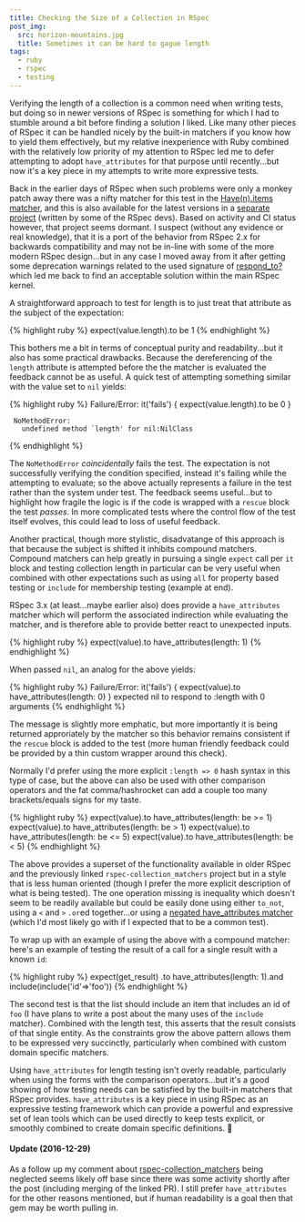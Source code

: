 ```yaml
---
title: Checking the Size of a Collection in RSpec
post_img:
  src: horizon-mountains.jpg
  title: Sometimes it can be hard to gague length
tags:
  - ruby
  - rspec
  - testing
---
```


Verifying the length of a collection is a common need when writing
tests, but doing so in newer versions of RSpec is something for 
which I had to stumble around a bit before finding a solution I
liked. Like many other pieces of RSpec it can be handled nicely by the
built-in matchers if you know how to yield them effectively, but my
relative inexperience with Ruby combined with the relatively low
priority of my attention to RSpec led me to defer attempting to adopt
`have_attributes` for that purpose until recently...but now it's a key
piece in my attempts to write more expressive tests.

<!--more-->

Back in the earlier days of RSpec when such problems were only a
monkey patch away there was a nifty matcher for this test in the
[Have(n).items matcher](https://www.relishapp.com/rspec/rspec-expectations/v/2-14/docs/built-in-matchers/have-n-items-matcher),
and this is also available for the latest versions in a
[separate project](https://github.com/rspec/rspec-collection_matchers)
(written by some of the RSpec devs). Based on activity
and CI status however, that project seems dormant.
I suspect (without any evidence or real knowledge),
that it is a port of the behavior from RSpec 2.x for backwards
compatibility and may not be in-line with some of the more modern
RSpec design...but in any case I moved away from it after getting some
deprecation warnings related to the used signature of 
[respond_to?](https://github.com/rspec/rspec-collection_matchers/pull/33/files)
which led me back to find an acceptable solution within the main RSpec kernel.

A straightforward approach to test for length is to just treat that
attribute as the subject of the expectation:

{% highlight ruby %}
expect(value.length).to be 1
{% endhighlight %}

This bothers me a bit in terms of conceptual purity and
readability...but it also has some practical drawbacks. Because the
dereferencing of the `length` attribute is attempted before the
the matcher is evaluated the feedback cannot be as useful. A quick
test of attempting something similar with the value set to `nil` yields:

{% highlight ruby %}
     Failure/Error: it('fails') { expect(value.length).to be 0 }

     NoMethodError:
       undefined method `length' for nil:NilClass
{% endhighlight %}

The `NoMethodError` _coincidentally_ fails the test. The expectation is not
successfully verifying the condition specified, instead it's failing while
the attempting to evaluate; so the above actually represents a failure in
the test rather than the system under test. The feedback seems
useful...but to highlight how fragile the logic is if
the code is wrapped with a `rescue` block the test *passes*. In more
complicated tests where the control flow of the test itself evolves,
this could lead to loss of useful feedback.

Another practical, though more stylistic, disadvatange of this
approach is that because the subject is shifted it inhibits compound
matchers. Compound matchers can help greatly in pursuing a single
`expect` call per `it` block and testing collection length in
particular can be very useful when combined with other expectations
such as using `all` for property based testing or `include` for
membership testing (example at end).

RSpec 3.x (at least...maybe earlier also) does provide a
`have_attributes` matcher which will perform the associated
indirection while evaluating the matcher, and is therefore able to
provide better react to unexpected inputs.

{% highlight ruby %}
expect(value).to have_attributes(length: 1)
{% endhighlight %}

When passed `nil`, an analog for the above yields:

{% highlight ruby %}
     Failure/Error: it('fails') { expect(value).to have_attributes(length: 0) }
       expected nil to respond to :length with 0 arguments
{% endhighlight %}

The message is slightly more emphatic, but more importantly it is
being returned approriately by the matcher so this behavior
remains consistent if the `rescue` block is added
to the test (more human friendly feedback could be provided by a thin
custom wrapper around this check).

Normally I'd prefer using the more explicit `:length => 0` hash syntax
in this type of case, but the above can also be used with other
comparison operators and the fat comma/hashrocket can add a couple too
many brackets/equals signs for my taste.

{% highlight ruby %}
expect(value).to have_attributes(length: be >= 1)
expect(value).to have_attributes(length: be > 1)
expect(value).to have_attributes(length: be <= 5)
expect(value).to have_attributes(length: be < 5)
{% endhighlight %}

The above provides a superset of the functionality available in
older RSpec and the previously linked `rspec-collection_matchers`
project but in a style that is less human oriented (though I prefer the more
explicit description of what is being tested). The one operation
missing is inequality which doesn't seem to be readily available but
could be easily done using either `to_not`, using a `<` and `>`
`.or`ed together...or using a
[negated have_attributes matcher](https://www.relishapp.com/rspec/rspec-expectations/v/3-5/docs/define-negated-matcher) (which I'd most likely
go with if I expected that to be a common test).

To wrap up with an example of using the above with a compound matcher:
here's an example of testing the result of a call for a single result
with a known `id`:

{% highlight ruby %}
expect(get_result)
  .to have_attributes(length: 1).and include(include('id'=>'foo'))
{% endhighlight %}

The second test is that the list should include an item that includes
an id of `foo` (I have plans to write a post about the many uses of
the `include` matcher).  Combined with the length test, this asserts
that the result consists of that single entity.
As the constraints grow the above pattern allows them to be expressed
very succinctly, particularly when combined with custom domain
specific matchers.

Using `have_attributes` for length testing isn't overly
readable, particularly when using the forms with the comparison
operators...but it's a good
showing of how testing needs can be satisfied by
the built-in matchers that RSpec provides. `have_attributes` is a key
piece in using RSpec as an expressive testing framework which can
provide a powerful and expressive set of lean tools which can be used
directly to keep tests explicit, or smoothly combined to create domain
specific definitions. :dromedary_camel:

#### Update (2016-12-29)
As a follow up my comment about
[rspec-collection_matchers](https://github.com/rspec/rspec-collection_matchers)
being neglected seems likely off base since there was some activity
shortly after the post (including merging of the linked PR). I still
prefer `have_attributes` for the other reasons mentioned, but if human
readability is a goal then that gem may be worth pulling in.
